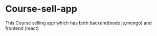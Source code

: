 # Course-sell-app
This Course selling app which has both backend(node.js,mongo) and frontend (react)
